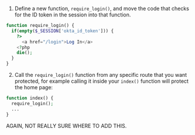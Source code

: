 1. Define a new function, `require_login()`, and move the code that checks for the ID token in the session into that function.

```php
function require_login() {
  if(empty($_SESSION['okta_id_token'])) {
    ?>
      <a href="/login">Log In</a>
    <?php
    die();
  }  
}
```

2. Call the `require_login()` function from any specific route that you want protected, for example calling it inside your `index()` function will protect the home page:

```php
function index() {
  require_login();
  ...
}
```

AGAIN, NOT REALLY SURE WHERE TO ADD THIS.